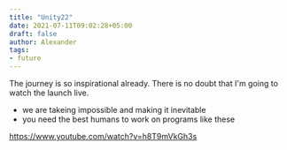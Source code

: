 ```yaml
---
title: "Unity22"
date: 2021-07-11T09:02:28+05:00
draft: false
author: Alexander
tags:
- future
---
```


The journey is so inspirational already.
There is no doubt that I'm going to watch the launch live.

- we are takeing impossible and making it inevitable
- you need the best humans to work on programs like these

https://www.youtube.com/watch?v=h8T9mVkGh3s
